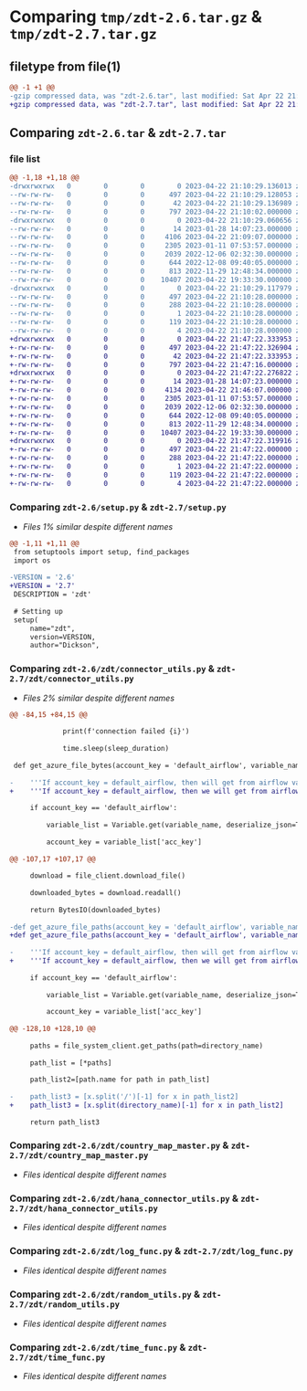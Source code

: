 # Comparing `tmp/zdt-2.6.tar.gz` & `tmp/zdt-2.7.tar.gz`

## filetype from file(1)

```diff
@@ -1 +1 @@
-gzip compressed data, was "zdt-2.6.tar", last modified: Sat Apr 22 21:10:29 2023, max compression
+gzip compressed data, was "zdt-2.7.tar", last modified: Sat Apr 22 21:47:22 2023, max compression
```

## Comparing `zdt-2.6.tar` & `zdt-2.7.tar`

### file list

```diff
@@ -1,18 +1,18 @@
-drwxrwxrwx   0        0        0        0 2023-04-22 21:10:29.136013 zdt-2.6/
--rw-rw-rw-   0        0        0      497 2023-04-22 21:10:29.128053 zdt-2.6/PKG-INFO
--rw-rw-rw-   0        0        0       42 2023-04-22 21:10:29.136989 zdt-2.6/setup.cfg
--rw-rw-rw-   0        0        0      797 2023-04-22 21:10:02.000000 zdt-2.6/setup.py
-drwxrwxrwx   0        0        0        0 2023-04-22 21:10:29.060656 zdt-2.6/zdt/
--rw-rw-rw-   0        0        0       14 2023-01-28 14:07:23.000000 zdt-2.6/zdt/__init__.py
--rw-rw-rw-   0        0        0     4106 2023-04-22 21:09:07.000000 zdt-2.6/zdt/connector_utils.py
--rw-rw-rw-   0        0        0     2305 2023-01-11 07:53:57.000000 zdt-2.6/zdt/country_map_master.py
--rw-rw-rw-   0        0        0     2039 2022-12-06 02:32:30.000000 zdt-2.6/zdt/hana_connector_utils.py
--rw-rw-rw-   0        0        0      644 2022-12-08 09:40:05.000000 zdt-2.6/zdt/log_func.py
--rw-rw-rw-   0        0        0      813 2022-11-29 12:48:34.000000 zdt-2.6/zdt/random_utils.py
--rw-rw-rw-   0        0        0    10407 2023-04-22 19:33:30.000000 zdt-2.6/zdt/time_func.py
-drwxrwxrwx   0        0        0        0 2023-04-22 21:10:29.117979 zdt-2.6/zdt.egg-info/
--rw-rw-rw-   0        0        0      497 2023-04-22 21:10:28.000000 zdt-2.6/zdt.egg-info/PKG-INFO
--rw-rw-rw-   0        0        0      288 2023-04-22 21:10:28.000000 zdt-2.6/zdt.egg-info/SOURCES.txt
--rw-rw-rw-   0        0        0        1 2023-04-22 21:10:28.000000 zdt-2.6/zdt.egg-info/dependency_links.txt
--rw-rw-rw-   0        0        0      119 2023-04-22 21:10:28.000000 zdt-2.6/zdt.egg-info/requires.txt
--rw-rw-rw-   0        0        0        4 2023-04-22 21:10:28.000000 zdt-2.6/zdt.egg-info/top_level.txt
+drwxrwxrwx   0        0        0        0 2023-04-22 21:47:22.333953 zdt-2.7/
+-rw-rw-rw-   0        0        0      497 2023-04-22 21:47:22.326904 zdt-2.7/PKG-INFO
+-rw-rw-rw-   0        0        0       42 2023-04-22 21:47:22.333953 zdt-2.7/setup.cfg
+-rw-rw-rw-   0        0        0      797 2023-04-22 21:47:16.000000 zdt-2.7/setup.py
+drwxrwxrwx   0        0        0        0 2023-04-22 21:47:22.276822 zdt-2.7/zdt/
+-rw-rw-rw-   0        0        0       14 2023-01-28 14:07:23.000000 zdt-2.7/zdt/__init__.py
+-rw-rw-rw-   0        0        0     4134 2023-04-22 21:46:07.000000 zdt-2.7/zdt/connector_utils.py
+-rw-rw-rw-   0        0        0     2305 2023-01-11 07:53:57.000000 zdt-2.7/zdt/country_map_master.py
+-rw-rw-rw-   0        0        0     2039 2022-12-06 02:32:30.000000 zdt-2.7/zdt/hana_connector_utils.py
+-rw-rw-rw-   0        0        0      644 2022-12-08 09:40:05.000000 zdt-2.7/zdt/log_func.py
+-rw-rw-rw-   0        0        0      813 2022-11-29 12:48:34.000000 zdt-2.7/zdt/random_utils.py
+-rw-rw-rw-   0        0        0    10407 2023-04-22 19:33:30.000000 zdt-2.7/zdt/time_func.py
+drwxrwxrwx   0        0        0        0 2023-04-22 21:47:22.319916 zdt-2.7/zdt.egg-info/
+-rw-rw-rw-   0        0        0      497 2023-04-22 21:47:22.000000 zdt-2.7/zdt.egg-info/PKG-INFO
+-rw-rw-rw-   0        0        0      288 2023-04-22 21:47:22.000000 zdt-2.7/zdt.egg-info/SOURCES.txt
+-rw-rw-rw-   0        0        0        1 2023-04-22 21:47:22.000000 zdt-2.7/zdt.egg-info/dependency_links.txt
+-rw-rw-rw-   0        0        0      119 2023-04-22 21:47:22.000000 zdt-2.7/zdt.egg-info/requires.txt
+-rw-rw-rw-   0        0        0        4 2023-04-22 21:47:22.000000 zdt-2.7/zdt.egg-info/top_level.txt
```

### Comparing `zdt-2.6/setup.py` & `zdt-2.7/setup.py`

 * *Files 1% similar despite different names*

```diff
@@ -1,11 +1,11 @@
 from setuptools import setup, find_packages
 import os
 
-VERSION = '2.6'
+VERSION = '2.7'
 DESCRIPTION = 'zdt'
 
 # Setting up
 setup(
     name="zdt",
     version=VERSION,
     author="Dickson",
```

### Comparing `zdt-2.6/zdt/connector_utils.py` & `zdt-2.7/zdt/connector_utils.py`

 * *Files 2% similar despite different names*

```diff
@@ -84,15 +84,15 @@
 
             print(f'connection failed {i}')
 
             time.sleep(sleep_duration)
 
 def get_azure_file_bytes(account_key = 'default_airflow', variable_name = 'dag_var1', account_name = 'zpcsmdevdatalake',container_name = 'raw', directory_name = "BDP",file_path = "schema_name=zip_insider/bq_sql_config_databricks.csv"):
 
-    '''If account_key = default_airflow, then will get from airflow variables'''
+    '''If account_key = default_airflow, then we will get from airflow variables'''
 
     if account_key == 'default_airflow':
 
         variable_list = Variable.get(variable_name, deserialize_json=True)
 
         account_key = variable_list['acc_key']
 
@@ -107,17 +107,17 @@
 
     download = file_client.download_file()
 
     downloaded_bytes = download.readall()
 
     return BytesIO(downloaded_bytes)
 
-def get_azure_file_paths(account_key = 'default_airflow', variable_name = 'dag_var1', account_name = 'zpcsmdevdatalake',container_name = 'raw', directory_name = "BDP",):
+def get_azure_file_paths(account_key = 'default_airflow', variable_name = 'dag_var1', account_name = 'zpcsmdevdatalake',container_name = 'raw', directory_name = "BDP/check_csm/",):
  
-    '''If account_key = default_airflow, then will get from airflow variables'''
+    '''If account_key = default_airflow, then we will get from airflow variables'''
 
     if account_key == 'default_airflow':
 
         variable_list = Variable.get(variable_name, deserialize_json=True)
 
         account_key = variable_list['acc_key']
 
@@ -128,10 +128,10 @@
 
     paths = file_system_client.get_paths(path=directory_name)
 
     path_list = [*paths]
 
     path_list2=[path.name for path in path_list]
 
-    path_list3 = [x.split('/')[-1] for x in path_list2]
+    path_list3 = [x.split(directory_name)[-1] for x in path_list2]
 
     return path_list3
```

### Comparing `zdt-2.6/zdt/country_map_master.py` & `zdt-2.7/zdt/country_map_master.py`

 * *Files identical despite different names*

### Comparing `zdt-2.6/zdt/hana_connector_utils.py` & `zdt-2.7/zdt/hana_connector_utils.py`

 * *Files identical despite different names*

### Comparing `zdt-2.6/zdt/log_func.py` & `zdt-2.7/zdt/log_func.py`

 * *Files identical despite different names*

### Comparing `zdt-2.6/zdt/random_utils.py` & `zdt-2.7/zdt/random_utils.py`

 * *Files identical despite different names*

### Comparing `zdt-2.6/zdt/time_func.py` & `zdt-2.7/zdt/time_func.py`

 * *Files identical despite different names*


